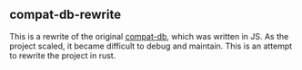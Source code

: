 ## compat-db-rewrite

This is a rewrite of the original [compat-db](https://github.com/amilajack/compat-db), which was written in JS. As the project scaled, it became difficult to debug and maintain. This is an attempt to rewrite the project in rust.
